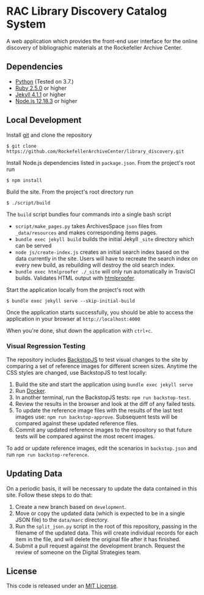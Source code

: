 # RAC Library Discovery Catalog System

A web application which provides the front-end user interface for the online discovery of bibliographic materials at the Rockefeller Archive Center.

## Dependencies

* [Python](https://www.python.org/downloads/) (Tested on 3.7.)
* [Ruby 2.5.0](https://www.ruby-lang.org/en/) or higher
* [Jekyll 4.1.1](https://jekyllrb.com/) or higher
* [Node.js 12.18.3](https://nodejs.org/en/) or higher

## Local Development

Install [git](https://git-scm.com/) and clone the repository

    $ git clone https://github.com/RockefellerArchiveCenter/library_discovery.git

Install Node.js dependencies listed in `package.json`. From the project's root run

    $ npm install

Build the site. From the project's root directory run

    $ ./script/build

The `build` script bundles four commands into a single bash script
  * `script/make_pages.py` takes ArchivesSpace `json` files from `_data/resources` and makes corresponding items pages.
  * `bundle exec jekyll build` builds the initial Jekyll `_site` directory which can be served
  * `node js/create-index.js` creates an initial search index based on the data currently in the site. Users will have to recreate the search index on every new build, as rebuilding will destroy the old search index.
  * `bundle exec htmlproofer ./_site` will only run automatically in TravisCI builds. Validates HTML output with [htmlproofer](https://www.rubydoc.info/gems/html-proofer/1.3.0).

Start the application locally from the project's root with

    $ bundle exec jekyll serve --skip-initial-build

Once the application starts successfully, you should be able to access the application in your browser at `http://localhost:4000`

When you're done, shut down the application with `ctrl+c`.

### Visual Regression Testing

The repository includes [BackstopJS](https://github.com/garris/BackstopJS) to test visual changes to the site by comparing a set of reference images for different screen sizes. Anytime the CSS styles are changed, use BackstopJS to test locally:

1. Build the site and start the application using `bundle exec jekyll serve`
2. Run [Docker](https://www.docker.com/).
3. In another terminal, run the BackstopJS tests: `npm run backstop-test`.
4. Review the results in the browser and look at the diff of any failed tests.
5. To update the reference image files with the results of the last test images use: `npm run backstop-approve`. Subsequent tests will be compared against these updated reference files.
6. Commit any updated reference images to the repository so that future tests will be compared against the most recent images.

To add or update reference images, edit the scenarios in `backstop.json` and run `npm run backstop-reference`.

## Updating Data

On a periodic basis, it will be necessary to update the data contained in this site. Follow these steps to do that:
1. Create a new branch based on `development`.
2. Move or copy the updated data (which is expected to be in a single JSON file) to the `data/marc` directory.
3. Run the `split_json.py` script in the root of this repository, passing in the filename of the updated data. This will create individual records for each item in the file, and will delete the original file after it has finished.
4. Submit a pull request against the development branch. Request the review of someone on the Digital Strategies team.

## License

This code is released under an [MIT License](LICENSE).

